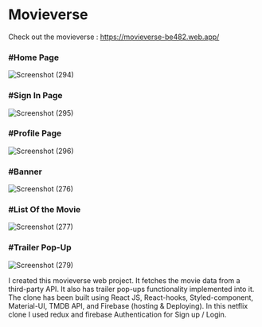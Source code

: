 <h1 style={{font size=3rem}}>Movieverse</h1>

Check out the movieverse : https://movieverse-be482.web.app/

<h3> #Home Page </h3>

![Screenshot (294)](https://user-images.githubusercontent.com/102823769/176952259-f144a733-00da-4b78-b871-8bab2a2a5d21.png)

<h3> #Sign In Page </h3>

![Screenshot (295)](https://user-images.githubusercontent.com/102823769/176952278-2d343522-9805-4f10-b98c-dc39a745261c.png)

<h3> #Profile Page </h3>

![Screenshot (296)](https://user-images.githubusercontent.com/102823769/176952289-076b0fb8-bf17-4023-922b-6530822144cb.png)

<h3> #Banner </h3>

![Screenshot (276)](https://user-images.githubusercontent.com/102823769/176610769-1c90d1e0-ee0f-4d9e-8a30-960fcd95caac.png)

<h3> #List Of the Movie </h3>

![Screenshot (277)](https://user-images.githubusercontent.com/102823769/176611209-816602b1-d0b2-4b9b-992e-0c6255a2da01.png)

<h3> #Trailer Pop-Up </h3>

![Screenshot (279)](https://user-images.githubusercontent.com/102823769/176612203-f069fcb5-aaaf-4a21-8225-6527e2f86cdd.png)

I created this movieverse web project. It fetches the movie data from a third-party API. It also has trailer pop-ups functionality implemented into it. The clone has been built using React JS, React-hooks, Styled-component, Material-UI, TMDB API, and Firebase (hosting & Deploying). In this netflix clone I used redux and firebase Authentication for Sign up / Login. 

